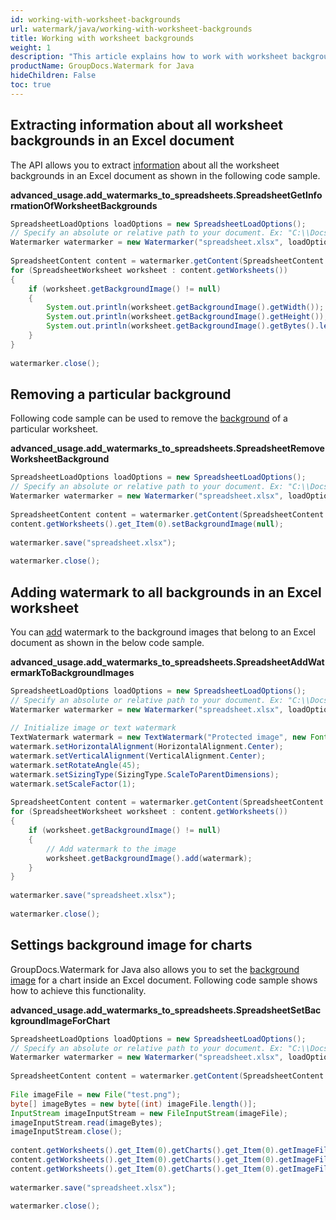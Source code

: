 ```yaml
---
id: working-with-worksheet-backgrounds
url: watermark/java/working-with-worksheet-backgrounds
title: Working with worksheet backgrounds
weight: 1
description: "This article explains how to work with worksheet backgrounds while using GroupDocs watermarking Java API"
productName: GroupDocs.Watermark for Java
hideChildren: False
toc: true
---
```

## Extracting information about all worksheet backgrounds in an Excel document

The API allows you to extract [information](https://reference.groupdocs.com/watermark/java/com.groupdocs.watermark.contents/SpreadsheetWorksheet#getBackgroundImage()) about all the worksheet backgrounds in an Excel document as shown in the following code sample.

**advanced\_usage.add\_watermarks\_to\_spreadsheets.SpreadsheetGetInformationOfWorksheetBackgrounds**

```java
SpreadsheetLoadOptions loadOptions = new SpreadsheetLoadOptions();                                               
// Specify an absolute or relative path to your document. Ex: "C:\\Docs\\spreadsheet.xlsx"
Watermarker watermarker = new Watermarker("spreadsheet.xlsx", loadOptions);                             
                                                                                                                 
SpreadsheetContent content = watermarker.getContent(SpreadsheetContent.class);                                   
for (SpreadsheetWorksheet worksheet : content.getWorksheets())                                                   
{                                                                                                                
    if (worksheet.getBackgroundImage() != null)                                                                  
    {                                                                                                            
        System.out.println(worksheet.getBackgroundImage().getWidth());                                           
        System.out.println(worksheet.getBackgroundImage().getHeight());                                          
        System.out.println(worksheet.getBackgroundImage().getBytes().length);                                    
    }                                                                                                            
}                                                                                                                
                                                                                                                 
watermarker.close();                                                                                             
```

## Removing a particular background

Following code sample can be used to remove the [background](https://reference.groupdocs.com/watermark/java/com.groupdocs.watermark.contents/SpreadsheetWorksheet#getBackgroundImage()) of a particular worksheet.

**advanced\_usage.add\_watermarks\_to\_spreadsheets.SpreadsheetRemoveWorksheetBackground**

```java
SpreadsheetLoadOptions loadOptions = new SpreadsheetLoadOptions();                                               
// Specify an absolute or relative path to your document. Ex: "C:\\Docs\\spreadsheet.xlsx"
Watermarker watermarker = new Watermarker("spreadsheet.xlsx", loadOptions);                             
                                                                                                                 
SpreadsheetContent content = watermarker.getContent(SpreadsheetContent.class);                                   
content.getWorksheets().get_Item(0).setBackgroundImage(null);                                                    
                                                                                                                 
watermarker.save("spreadsheet.xlsx");                                                                  
                                                                                                                 
watermarker.close();                                                                                             
```

## Adding watermark to all backgrounds in an Excel worksheet

You can [add](https://reference.groupdocs.com/watermark/java/com.groupdocs.watermark.contents/WatermarkableImage#add(com.groupdocs.watermark.Watermark)) watermark to the background images that belong to an Excel document as shown in the below code sample.

**advanced\_usage.add\_watermarks\_to\_spreadsheets.SpreadsheetAddWatermarkToBackgroundImages**

```java
SpreadsheetLoadOptions loadOptions = new SpreadsheetLoadOptions();                                               
// Specify an absolute or relative path to your document. Ex: "C:\\Docs\\spreadsheet.xlsx"
Watermarker watermarker = new Watermarker("spreadsheet.xlsx", loadOptions);                             
                                                                                                                 
// Initialize image or text watermark                                                                            
TextWatermark watermark = new TextWatermark("Protected image", new Font("Arial", 8));                            
watermark.setHorizontalAlignment(HorizontalAlignment.Center);                                                    
watermark.setVerticalAlignment(VerticalAlignment.Center);                                                        
watermark.setRotateAngle(45);                                                                                    
watermark.setSizingType(SizingType.ScaleToParentDimensions);                                                     
watermark.setScaleFactor(1);                                                                                     
                                                                                                                 
SpreadsheetContent content = watermarker.getContent(SpreadsheetContent.class);                                   
for (SpreadsheetWorksheet worksheet : content.getWorksheets())                                                   
{                                                                                                                
    if (worksheet.getBackgroundImage() != null)                                                                  
    {                                                                                                            
        // Add watermark to the image                                                                            
        worksheet.getBackgroundImage().add(watermark);                                                           
    }                                                                                                            
}                                                                                                                
                                                                                                                 
watermarker.save("spreadsheet.xlsx");                                                                  
                                                                                                                 
watermarker.close();                                                                                             
```

## Settings background image for charts

GroupDocs.Watermark for Java also allows you to set the [background image](https://reference.groupdocs.com/watermark/java/com.groupdocs.watermark.contents/SpreadsheetChart#getImageFillFormat()) for a chart inside an Excel document. Following code sample shows how to achieve this functionality.

**advanced\_usage.add\_watermarks\_to\_spreadsheets.SpreadsheetSetBackgroundImageForChart**

```java
SpreadsheetLoadOptions loadOptions = new SpreadsheetLoadOptions();                                                                                 
// Specify an absolute or relative path to your document. Ex: "C:\\Docs\\spreadsheet.xlsx"                                  
Watermarker watermarker = new Watermarker("spreadsheet.xlsx", loadOptions);                                                               
                                                                                                                                                   
SpreadsheetContent content = watermarker.getContent(SpreadsheetContent.class);                                                                     
                                                                                                                                                   
File imageFile = new File("test.png");                                                                                                      
byte[] imageBytes = new byte[(int) imageFile.length()];                                                                                            
InputStream imageInputStream = new FileInputStream(imageFile);                                                                                     
imageInputStream.read(imageBytes);                                                                                                                 
imageInputStream.close();                                                                                                                          
                                                                                                                                                   
content.getWorksheets().get_Item(0).getCharts().get_Item(0).getImageFillFormat().setBackgroundImage(new SpreadsheetWatermarkableImage(imageBytes));
content.getWorksheets().get_Item(0).getCharts().get_Item(0).getImageFillFormat().setTransparency(0.5);                                             
content.getWorksheets().get_Item(0).getCharts().get_Item(0).getImageFillFormat().setTileAsTexture(true);                                           
                                                                                                                                                   
watermarker.save("spreadsheet.xlsx");                                                                                                    
                                                                                                                                                   
watermarker.close();                                                                                                                               
```
